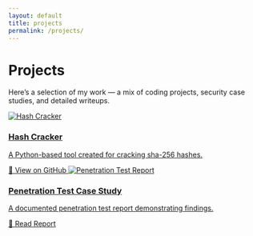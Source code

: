 ```yaml
---
layout: default
title: projects
permalink: /projects/
---
```


# Projects

Here’s a selection of my work — a mix of coding projects, security case studies, and detailed writeups.  

<div class="projects-grid">

  <!-- GitHub Repo Project -->
  <a href="https://github.com/trevorwachaga/bruteforce" target="_blank" class="project-card">
    <img src="{{ '/images/bruteforce.jpg' | relative_url }}" alt="Hash Cracker">
    <h3>Hash Cracker</h3>
    <p>A Python-based tool created for cracking sha-256 hashes.</p>
    <span>🔗 View on GitHub</span>
  </a>

  <!-- PDF Case Study -->
  <a href="{{ '/docs/penetrationTest.pdf' | relative_url }}" target="_blank" class="project-card">
    <img src="{{ '/images/report.png' | relative_url }}" alt="Penetration Test Report">
    <h3>Penetration Test Case Study</h3>
    <p>A documented penetration test report demonstrating findings.</p>
    <span>📄 Read Report</span>
  </a>

</div>
